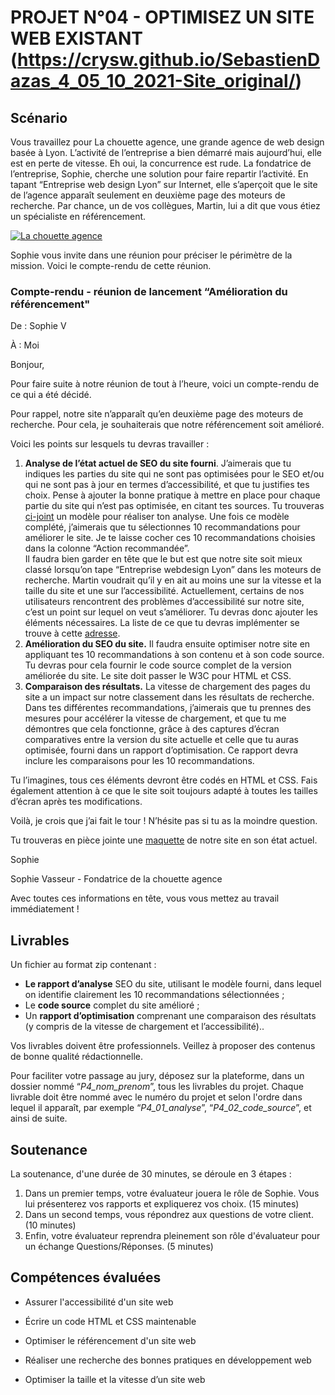 # PROJET N°04 - OPTIMISEZ UN SITE WEB EXISTANT (https://crysw.github.io/SebastienDazas_4_05_10_2021-Site_original/)

## Scénario

Vous travaillez pour La chouette agence, une grande agence de web design basée à Lyon. L’activité de l’entreprise a bien démarré mais aujourd’hui, elle est en perte de vitesse. Eh oui, la concurrence est rude. La fondatrice de l’entreprise, Sophie, cherche une solution pour faire repartir l’activité. En tapant “Entreprise web design Lyon” sur Internet, elle s’aperçoit que le site de l’agence apparaît seulement en deuxième page des moteurs de recherche. Par chance, un de vos collègues, Martin, lui a dit que vous étiez un spécialiste en référencement.

[![La chouette agence](https://user.oc-static.com/upload/2019/04/15/15553465193309_icon-above-font.png)](https://user.oc-static.com/upload/2019/04/15/15553465193309_icon-above-font.png)

Sophie vous invite dans une réunion pour préciser le périmètre de la mission. Voici le compte-rendu de cette réunion.

### **Compte-rendu - réunion de lancement “Amélioration du référencement"**

De : Sophie V

À : Moi

Bonjour,

Pour faire suite à notre réunion de tout à l’heure, voici un compte-rendu de ce qui a été décidé.

Pour rappel, notre site n’apparaît qu’en deuxième page des moteurs de recherche. Pour cela, je souhaiterais que notre référencement soit amélioré.

Voici les points sur lesquels tu devras travailler :

1. **Analyse de l’état actuel de SEO du site fourni**. J’aimerais que tu indiques les parties du site qui ne sont pas optimisées pour le SEO et/ou qui ne sont pas à jour en termes d’accessibilité, et que tu justifies tes choix. Pense à ajouter la bonne pratique à mettre en place pour chaque partie du site qui n’est pas optimisée, en citant tes sources. Tu trouveras [ci-joint](https://s3-eu-west-1.amazonaws.com/course.oc-static.com/projects/DW_P4/Mode%CC%80le-audit-SEO.xlsx) un modèle pour réaliser ton analyse. Une fois ce modèle complété, j’aimerais que tu sélectionnes 10 recommandations pour améliorer le site. Je te laisse cocher ces 10 recommandations choisies dans la colonne “Action recommandée”.  
   Il faudra bien garder en tête que le but est que notre site soit mieux classé lorsqu’on tape “Entreprise webdesign Lyon” dans les moteurs de recherche. Martin voudrait qu’il y en ait au moins une sur la vitesse et la taille du site et une sur l’accessibilité. Actuellement, certains de nos utilisateurs rencontrent des problèmes d’accessibilité sur notre site, c’est un point sur lequel on veut s’améliorer. Tu devras donc ajouter les éléments nécessaires. La liste de ce que tu devras implémenter se trouve à cette [adresse](https://developer.mozilla.org/fr/docs/Accessibilit%C3%A9/Checklist_accessibilite_mobile).
2. **Amélioration du SEO du site.** Il faudra ensuite optimiser notre site en appliquant tes 10 recommandations à son contenu et à son code source. Tu devras pour cela fournir le code source complet de la version améliorée du site. Le site doit passer le W3C pour HTML et CSS.
3. **Comparaison des résultats.** La vitesse de chargement des pages du site a un impact sur notre classement dans les résultats de recherche. Dans tes différentes recommandations, j’aimerais que tu prennes des mesures pour accélérer la vitesse de chargement, et que tu me démontres que cela fonctionne, grâce à des captures d’écran comparatives entre la version du site actuelle et celle que tu auras optimisée, fourni dans un rapport d’optimisation. Ce rapport devra inclure les comparaisons pour les 10 recommandations.

Tu l’imagines, tous ces éléments devront être codés en HTML et CSS. Fais également attention à ce que le site soit toujours adapté à toutes les tailles d’écran après tes modifications.

Voilà, je crois que j’ai fait le tour ! N’hésite pas si tu as la moindre question.

Tu trouveras en pièce jointe une [maquette](https://s3-eu-west-1.amazonaws.com/course.oc-static.com/projects/GEN_integrateur_web_P4/Starting+website.zip) de notre site en son état actuel.

Sophie

Sophie Vasseur - Fondatrice de la chouette agence

Avec toutes ces informations en tête, vous vous mettez au travail immédiatement !

## Livrables

Un fichier au format zip contenant :

- **Le rapport d’analyse** SEO du site, utilisant le modèle fourni, dans lequel on identifie clairement les 10 recommandations sélectionnées ;
- Le **code source** complet du site amélioré ;
- Un **rapport d’optimisation** comprenant une comparaison des résultats (y compris de la vitesse de chargement et l’accessibilité)..

Vos livrables doivent être professionnels. Veillez à proposer des contenus de bonne qualité rédactionnelle.

Pour faciliter votre passage au jury, déposez sur la plateforme, dans un dossier nommé “_P4_nom_prenom_”, tous les livrables du projet. Chaque livrable doit être nommé avec le numéro du projet et selon l'ordre dans lequel il apparaît, par exemple “_P4_01_analyse_”, “_P4_02_code_source_”, et ainsi de suite.

## Soutenance

La soutenance, d'une durée de 30 minutes, se déroule en 3 étapes :

1. Dans un premier temps, votre évaluateur jouera le rôle de Sophie. Vous lui présenterez vos rapports et expliquerez vos choix. (15 minutes)
2. Dans un second temps, vous répondrez aux questions de votre client. (10 minutes)
3. Enfin, votre évaluateur reprendra pleinement son rôle d'évaluateur pour un échange Questions/Réponses. (5 minutes)

## **Compétences évaluées**

- Assurer l'accessibilité d'un site web

- Écrire un code HTML et CSS maintenable

- Optimiser le référencement d'un site web

- Réaliser une recherche des bonnes pratiques en développement web

- Optimiser la taille et la vitesse d’un site web
